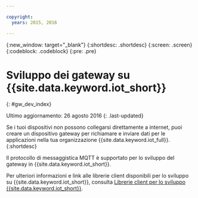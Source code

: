 ```yaml
---

copyright:
  years: 2015, 2016

---
```


{:new_window: target="_blank"}
{:shortdesc: .shortdesc}
{:screen: .screen}
{:codeblock: .codeblock}
{:pre: .pre}

# Sviluppo dei gateway su {{site.data.keyword.iot_short}}
{: #gw_dev_index}

Ultimo aggiornamento: 26 agosto 2016
{: .last-updated}

Se i tuoi dispositivi non possono collegarsi direttamente a internet, puoi creare un dispositivo gateway per richiamare e inviare dati per le applicazioni nella tua organizzazione {{site.data.keyword.iot_full}}.
{:shortdesc}

Il protocollo di messaggistica MQTT è supportato per lo sviluppo del gateway in {{site.data.keyword.iot_short}}.

Per ulteriori informazioni e link alle librerie client disponibili per lo sviluppo su {{site.data.keyword.iot_short}}, consulta [Librerie client per lo sviluppo {{site.data.keyword.iot_short}}](../iot_platform_client_lib.html).
